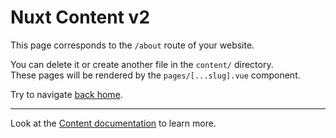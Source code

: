 # Nuxt Content v2

This page corresponds to the `/about` route of your website.

You can delete it or create another file in the `content/` directory.  
These pages will be rendered by the `pages/[...slug].vue` component.

Try to navigate [back home](/).

---

Look at the [Content documentation](https://content.nuxtjs.org/) to learn more.
